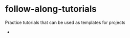 # follow-along-tutorials

Practice tutorials that can be used as templates for projects


























+

